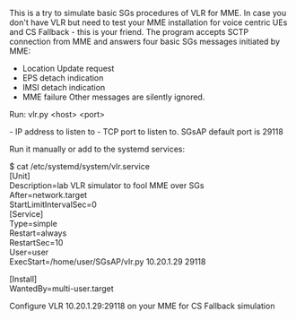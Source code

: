 This is a try to simulate basic SGs procedures of VLR for MME.
In case you don't have VLR but need to test your MME installation for voice centric UEs
and CS Fallback - this is your friend.
The program accepts SCTP connection from MME and answers four basic SGs messages initiated
by MME:
- Location Update request
- EPS detach indication
- IMSI detach indication
- MME failure
Other messages are silently ignored.

Run:
vlr.py \<host\> \<port\>  

<host> - IP address to listen to
<port> - TCP port to listen to. SGsAP default port is 29118

Run it manually or add to the systemd services:
  
$ cat /etc/systemd/system/vlr.service  
 [Unit]  
 Description=lab VLR simulator to fool MME over SGs  
 After=network.target  
 StartLimitIntervalSec=0  
 [Service]  
 Type=simple  
 Restart=always  
 RestartSec=10  
 User=user  
 ExecStart=/home/user/SGsAP/vlr.py 10.20.1.29 29118  
   
 [Install]  
 WantedBy=multi-user.target  
  
Configure VLR 10.20.1.29:29118 on your MME for CS Fallback simulation

